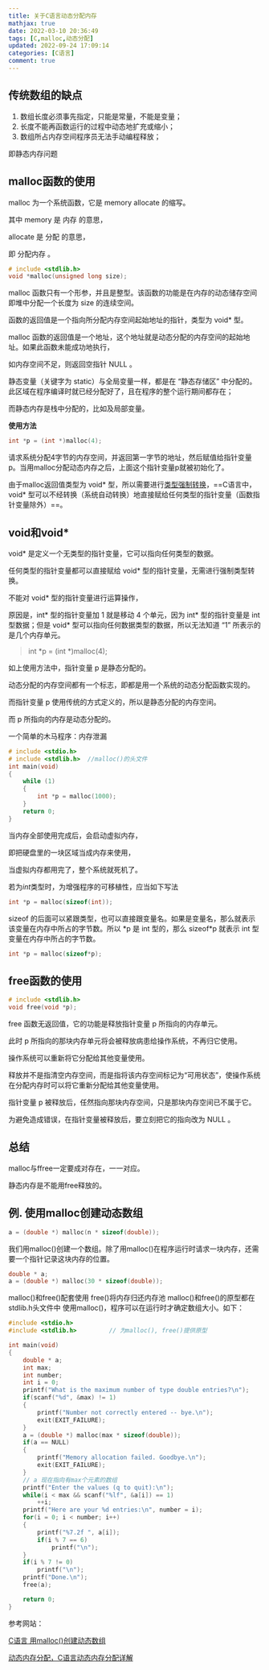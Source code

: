 ```yaml
---
title: 关于C语言动态分配内存
mathjax: true
date: 2022-03-10 20:36:49
tags: [C,malloc,动态分配]
updated: 2022-09-24 17:09:14categories: [C语言]
comment: true
---
```

## 传统数组的缺点

1.  数组长度必须事先指定，只能是常量，不能是变量；
2.  长度不能再函数运行的过程中动态地扩充或缩小；
3.  数组所占内存空间程序员无法手动编程释放；

即静态内存问题

## malloc函数的使用

malloc 为一个系统函数，它是 memory allocate 的缩写。

其中 memory 是 内存 的意思，

allocate 是 分配 的意思，

即 分配内存 。

```c
# include <stdlib.h>
void *malloc(unsigned long size);
```

malloc 函数只有一个形参，并且是整型。该函数的功能是在内存的动态储存空间即堆中分配一个长度为 size 的连续空间。

函数的返回值是一个指向所分配内存空间起始地址的指针，类型为 void* 型。

malloc 函数的返回值是一个地址，这个地址就是动态分配的内存空间的起始地址。如果此函数未能成功地执行，

如内存空间不足，则返回空指针 NULL 。

静态变量（关键字为 static）与全局变量一样，都是在 “静态存储区” 中分配的。此区域在程序编译时就已经分配好了，且在程序的整个运行期间都存在；

而静态内存是栈中分配的，比如及局部变量。

**使用方法**

```c
int *p = (int *)malloc(4);
```

请求系统分配4字节的内存空间，并返回第一字节的地址，然后赋值给指针变量p。当用malloc分配动态内存之后，上面这个指针变量p就被初始化了。

由于malloc返回值类型为 void* 型，所以需要进行<u>类型强制转换</u>，==C语言中，void* 型可以不经转换（系统自动转换）地直接赋给任何类型的指针变量（函数指针变量除外）==。

## void和void*

void* 是定义一个无类型的指针变量，它可以指向任何类型的数据。

任何类型的指针变量都可以直接赋给 void* 型的指针变量，无需进行强制类型转换。

不能对 void* 型的指针变量进行运算操作，

原因是，int* 型的指针变量加 1 就是移动 4 个单元，因为 int* 型的指针变量是 int 型数据；但是 void* 型可以指向任何数据类型的数据，所以无法知道 “1” 所表示的是几个内存单元。

>   int *p = (int *)malloc(4);

如上使用方法中，指针变量 p 是静态分配的。

动态分配的内存空间都有一个标志，即都是用一个系统的动态分配函数实现的。

而指针变量 p 使用传统的方式定义的，所以是静态分配的内存空间。

而 p 所指向的内存是动态分配的。



一个简单的木马程序：内存泄漏

```c
# include <stdio.h>
# include <stdlib.h>  //malloc()的头文件
int main(void)
{
    while (1)
    {
        int *p = malloc(1000);   
    }
    return 0;
}
```

当内存全部使用完成后，会启动虚拟内存，

即把硬盘里的一块区域当成内存来使用，

当虚拟内存都用完了，整个系统就死机了。

若为*int*类型时，为增强程序的可移植性，应当如下写法

```c
int *p = malloc(sizeof(int));
```

sizeof 的后面可以紧跟类型，也可以直接跟变量名。如果是变量名，那么就表示该变量在内存中所占的字节数。所以 \*p 是 int 型的，那么 sizeof*p 就表示 int 型变量在内存中所占的字节数。

```c
int *p = malloc(sizeof*p);
```

## free函数的使用

```c
# include <stdlib.h>
void free(void *p);
```

free 函数无返回值，它的功能是释放指针变量 p 所指向的内存单元。

此时 p 所指向的那块内存单元将会被释放病患给操作系统，不再归它使用。

操作系统可以重新将它分配给其他变量使用。

释放并不是指清空内存空间，而是指将该内存空间标记为“可用状态”，使操作系统在分配内存时可以将它重新分配给其他变量使用。

指针变量 p 被释放后，任然指向那块内存空间，只是那块内存空间已不属于它。

为避免造成错误，在指针变量被释放后，要立刻把它的指向改为 NULL 。

## 总结

malloc与ffree一定要成对存在，一一对应。

静态内存是不能用free释放的。



## 例. 使用malloc创建动态数组

```c
a = (double *) malloc(n * sizeof(double));		
```

我们用malloc()创建一个数组。除了用malloc()在程序运行时请求一块内存，还需要一个指针记录这块内存的位置。



```c
double * a;
a = (double *) malloc(30 * sizeof(double));
```

malloc()和free()配套使用
free()将内存归还内存池
malloc()和free()的原型都在stdlib.h头文件中
使用malloc()，程序可以在运行时才确定数组大小。如下：

```c
#include <stdio.h>
#include <stdlib.h>			// 为malloc(), free()提供原型

int main(void)
{
	double * a;
	int max;
	int number;
	int i = 0;
	printf("What is the maximum number of type double entries?\n");
	if(scanf("%d", &max) != 1)
	{
		printf("Number not correctly entered -- bye.\n");
		exit(EXIT_FAILURE);
	}
	a = (double *) malloc(max * sizeof(double));
	if(a == NULL)
	{
		printf("Memory allocation failed. Goodbye.\n");
		exit(EXIT_FAILURE);
	}
	// a 现在指向有max个元素的数组
	printf("Enter the values (q to quit):\n");
	while(i < max && scanf("%lf", &a[i]) == 1)
		++i;
	printf("Here are your %d entries:\n", number = i);
	for(i = 0; i < number; i++)
	{
		printf("%7.2f ", a[i]);
		if(i % 7 == 6)
			printf("\n");
	}
	if(i % 7 != 0)
		printf("\n");
	printf("Done.\n");
	free(a);

	return 0;
}

```







参考网站：

[C语言 用malloc()创建动态数组](https://blog.csdn.net/weixin_43760909/article/details/87936133)

[动态内存分配，C语言动态内存分配详解 ](http://c.biancheng.net/view/223.html)
